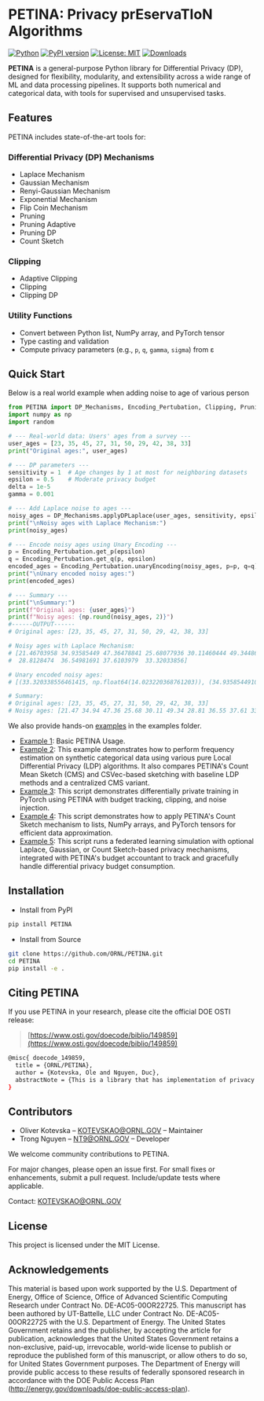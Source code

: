 

# PETINA: Privacy prEservaTIoN Algorithms

[![Python](https://img.shields.io/pypi/pyversions/petina)](https://pypi.org/project/PETINA/)
[![PyPI version](https://img.shields.io/pypi/v/petina)](https://pypi.org/project/PETINA/)
[![License: MIT](https://img.shields.io/badge/License-MIT-yellow.svg)](LICENSE)
[![Downloads](https://static.pepy.tech/badge/petina)](https://pepy.tech/project/petina)

**PETINA** is a general-purpose Python library for Differential Privacy (DP), designed for flexibility, modularity, and extensibility across a wide range of ML and data processing pipelines. It supports both numerical and categorical data, with tools for supervised and unsupervised tasks.

##  Features

PETINA includes state-of-the-art tools for:

###  Differential Privacy (DP) Mechanisms
- Laplace Mechanism
- Gaussian Mechanism
- Renyi-Gaussian Mechanism
- Exponential Mechanism
- Flip Coin Mechanism
- Pruning
- Pruning Adaptive
- Pruning DP
- Count Sketch

###  Clipping
- Adaptive Clipping
- Clipping
- Clipping DP

###  Utility Functions
- Convert between Python list, NumPy array, and PyTorch tensor
- Type casting and validation
- Compute privacy parameters (e.g., `p`, `q`, `gamma`, `sigma`) from ε

## Quick Start

Below is a real world example when adding noise to age of various person
```python
from PETINA import DP_Mechanisms, Encoding_Pertubation, Clipping, Pruning
import numpy as np
import random

# --- Real-world data: Users' ages from a survey ---
user_ages = [23, 35, 45, 27, 31, 50, 29, 42, 38, 33]
print("Original ages:", user_ages)

# --- DP parameters ---
sensitivity = 1  # Age changes by 1 at most for neighboring datasets
epsilon = 0.5    # Moderate privacy budget
delta = 1e-5
gamma = 0.001

# --- Add Laplace noise to ages ---
noisy_ages = DP_Mechanisms.applyDPLaplace(user_ages, sensitivity, epsilon)
print("\nNoisy ages with Laplace Mechanism:")
print(noisy_ages)

# --- Encode noisy ages using Unary Encoding ---
p = Encoding_Pertubation.get_p(epsilon)
q = Encoding_Pertubation.get_q(p, epsilon)
encoded_ages = Encoding_Pertubation.unaryEncoding(noisy_ages, p=p, q=q)
print("\nUnary encoded noisy ages:")
print(encoded_ages)

# --- Summary ---
print("\nSummary:")
print(f"Original ages: {user_ages}")
print(f"Noisy ages: {np.round(noisy_ages, 2)}")
#------OUTPUT------
# Original ages: [23, 35, 45, 27, 31, 50, 29, 42, 38, 33]

# Noisy ages with Laplace Mechanism:
# [21.46703958 34.93585449 47.36478841 25.68077936 30.11460444 49.3448666
#  28.8128474  36.54981691 37.6103979  33.32033856]

# Unary encoded noisy ages:
# [(33.320338556461415, np.float64(14.023220368761203)), (34.935854491045006, np.float64(5.97677963123879)), (36.54981690878978, np.float64(22.06966110628362)), (37.61039790139999, np.float64(-10.116101843806039)), (47.36478841495265, np.float64(-18.162542581328452)), (49.34486659855414, np.float64(14.023220368761203)), (21.467039579955127, np.float64(-18.162542581328452)), (25.6807793619914, np.float64(-2.069661106283625)), (28.812847396103876, np.float64(5.97677963123879)), (30.114604444236978, np.float64(-10.116101843806039))]

# Summary:
# Original ages: [23, 35, 45, 27, 31, 50, 29, 42, 38, 33]
# Noisy ages: [21.47 34.94 47.36 25.68 30.11 49.34 28.81 36.55 37.61 33.32]
```
We also provide hands-on [examples](./PETINA/examples/) in the examples folder.

- [Example 1](./PETINA/examples/tutorial1_basic.py): Basic PETINA Usage.
- [Example 2](./PETINA/examples/tutorial2_CountSketch_PureLDP.py): This example demonstrates how to perform frequency estimation on synthetic categorical data using various pure Local Differential Privacy (LDP) algorithms. It also compares PETINA's Count Mean Sketch (CMS) and CSVec-based sketching with baseline LDP methods and a centralized CMS variant.
- [Example 3](./PETINA/examples/tutorial3_Moment_Accounting.py): This script demonstrates differentially private training in PyTorch using PETINA with budget tracking, clipping, and noise injection.
- [Example 4](./PETINA/examples/tutorial4_csVec_implementation_PETINA.py): This script demonstrates how to apply PETINA's Count Sketch mechanism to lists, NumPy arrays, and PyTorch tensors for efficient data approximation.
- [Example 5](./PETINA/examples/tutorial5_PETINA_MA_Implement.py): This script runs a federated learning simulation with optional Laplace, Gaussian, or Count Sketch-based privacy mechanisms, integrated with PETINA's budget accountant to track and gracefully handle differential privacy budget consumption.
##  Installation
- Install from PyPI
```bash
pip install PETINA
```
- Install from Source
```bash
git clone https://github.com/ORNL/PETINA.git
cd PETINA
pip install -e .
```
## Citing PETINA
If you use PETINA in your research, please cite the official DOE OSTI release:  
> [https://www.osti.gov/doecode/biblio/149859](https://www.osti.gov/doecode/biblio/149859)
```bash
@misc{ doecode_149859,
  title = {ORNL/PETINA},
  author = {Kotevska, Ole and Nguyen, Duc},
  abstractNote = {This is a library that has implementation of privacy preservation algorithms.},
}
```
## Contributors
- Oliver Kotevska – KOTEVSKAO@ORNL.GOV – Maintainer
- Trong Nguyen – NT9@ORNL.GOV – Developer


We welcome community contributions to PETINA.

For major changes, please open an issue first. For small fixes or enhancements, submit a pull request. Include/update tests where applicable.

Contact: KOTEVSKAO@ORNL.GOV

## License
This project is licensed under the MIT License.

## Acknowledgements
This material is based upon work supported by the U.S. Department of Energy, Office of Science, Office of Advanced Scientific Computing Research under Contract No. DE-AC05-00OR22725. This manuscript has been authored by UT-Battelle, LLC under Contract No. DE-AC05-00OR22725 with the U.S. Department of Energy. The United States Government retains and the publisher, by accepting the article for publication, acknowledges that the United States Government retains a non-exclusive, paid-up, irrevocable, world-wide license to publish or reproduce the published form of this manuscript, or allow others to do so, for United States Government purposes. The Department of Energy will provide public access to these results of federally sponsored research in accordance with the DOE Public Access Plan (http://energy.gov/downloads/doe-public-access-plan).

